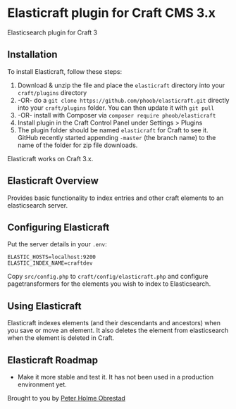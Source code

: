 # Elasticraft plugin for Craft CMS 3.x

Elasticsearch plugin for Craft 3

## Installation

To install Elasticraft, follow these steps:

1. Download & unzip the file and place the `elasticraft` directory into your `craft/plugins` directory
2.  -OR- do a `git clone https://github.com/phoob/elasticraft.git` directly into your `craft/plugins` folder.  You can then update it with `git pull`
3.  -OR- install with Composer via `composer require phoob/elasticraft`
4. Install plugin in the Craft Control Panel under Settings > Plugins
5. The plugin folder should be named `elasticraft` for Craft to see it.  GitHub recently started appending `-master` (the branch name) to the name of the folder for zip file downloads.

Elasticraft works on Craft 3.x.

## Elasticraft Overview

Provides basic functionality to index entries and other craft elements to an elasticsearch server.

## Configuring Elasticraft

Put the server details in your `.env`:

```
ELASTIC_HOSTS=localhost:9200
ELASTIC_INDEX_NAME=craftdev
```

Copy `src/config.php` to `craft/config/elasticraft.php` and configure pagetransformers for the elements you wish to index to Elasticsearch.

## Using Elasticraft

Elasticraft indexes elements (and their descendants and ancestors) when you save or move an element. It also deletes the element from elasticsearch when the element is deleted in Craft.

## Elasticraft Roadmap

* Make it more stable and test it. It has not been used in a production environment yet.

Brought to you by [Peter Holme Obrestad](https://dfo.no)
